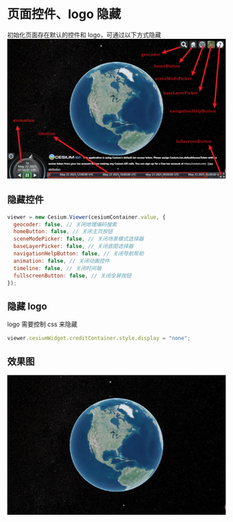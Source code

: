 # 页面控件、logo 隐藏

初始化页面存在默认的控件和 logo，可通过以下方式隐藏
![controls](../Aassets/Basics/controls.png)

## 隐藏控件

```js
viewer = new Cesium.Viewer(cesiumContainer.value, {
  geocoder: false, // 关闭地理编码搜索
  homeButton: false, // 关闭主页按钮
  sceneModePicker: false, // 关闭场景模式选择器
  baseLayerPicker: false, // 关闭底图选择器
  navigationHelpButton: false, // 关闭导航帮助
  animation: false, // 关闭动画控件
  timeline: false, // 关闭时间轴
  fullscreenButton: false, // 关闭全屏按钮
});
```

## 隐藏 logo

logo 需要控制 css 来隐藏

```js
viewer.cesiumWidget.creditContainer.style.display = "none";
```

## 效果图

![controls](../Aassets/Basics/controlsHide.png)
